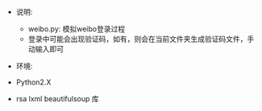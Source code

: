 - 说明:
    - weibo.py: 模拟weibo登录过程
    - 登录中可能会出现验证码，如有，则会在当前文件夹生成验证码文件，手动输入即可

- 环境:
 - Python2.X
 - rsa lxml beautifulsoup 库
